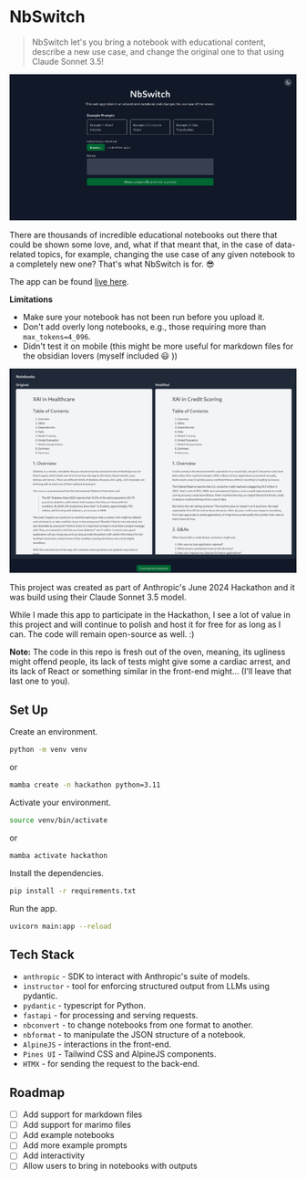 # NbSwitch

> NbSwitch let's you bring a notebook with educational content, describe a new use case, and change the original one to that using Claude Sonnet 3.5!

![alt text](images/image.png)

There are thousands of incredible educational notebooks out there that could be shown some love, and, what if that meant that, in the 
case of data-related topics, for example, changing the use case of any given notebook to a completely new one? That's what NbSwitch is for. :sunglasses:

The app can be found [live here](https://nbswitch.fly.dev/). 

**Limitations**
- Make sure your notebook has not been run before you upload it.
- Don't add overly long notebooks, e.g., those requiring more than `max_tokens=4_096`.
- Didn't test it on mobile (this might be more useful for markdown files for the obsidian lovers (myself included :smiley: ))

![alt text](images/image-1.png)

This project was created as part of Anthropic's June 2024 Hackathon and it was build using their Claude Sonnet 3.5 model.

While I made this app to participate in the Hackathon, I see a lot of value in this project and will continue to polish and host it for free 
for as long as I can. The code will remain open-source as well. :)

**Note:** The code in this repo is fresh out of the oven, meaning, its ugliness might offend people, its lack of tests might give 
some a cardiac arrest, and its lack of React or something similar in the front-end might... (I'll leave that last one to you).


## Set Up

Create an environment.

```sh
python -m venv venv
```
or

```sh
mamba create -n hackathon python=3.11
```

Activate your environment.

```sh
source venv/bin/activate
```

or 

```sh
mamba activate hackathon
```

Install the dependencies.

```sh
pip install -r requirements.txt
```

Run the app.

```sh
uvicorn main:app --reload
```


## Tech Stack

- `anthropic` - SDK to interact with Anthropic's suite of models.
- `instructor` - tool for enforcing structured output from LLMs using pydantic.
- `pydantic` - typescript for Python.
- `fastapi` - for processing and serving requests.
- `nbconvert` - to change notebooks from one format to another.
- `nbformat` - to manipulate the JSON structure of a notebook.
- `AlpineJS` - interactions in the front-end.
- `Pines UI` - Tailwind CSS and AlpineJS components.
- `HTMX` - for sending the request to the back-end.


## Roadmap

- [ ] Add support for markdown files
- [ ] Add support for marimo files
- [ ] Add example notebooks
- [ ] Add more example prompts
- [ ] Add interactivity
- [ ] Allow users to bring in notebooks with outputs